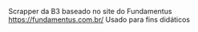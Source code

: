Scrapper da B3 baseado no site do Fundamentus https://fundamentus.com.br/
Usado para fins didáticos
